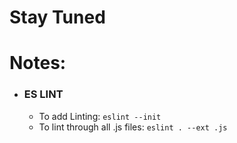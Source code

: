 Stay Tuned
==========


# Notes:
- ### ES LINT
    - To add Linting: ```eslint --init```
    - To lint through all .js files: ```eslint . --ext .js```
